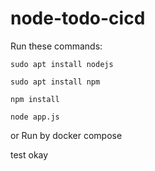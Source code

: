 # node-todo-cicd

Run these commands:


`sudo apt install nodejs`


`sudo apt install npm`


`npm install`

`node app.js`

or Run by docker compose

test
okay
